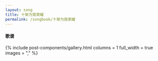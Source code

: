 ```yaml
---
layout: song
title: 十架为我荣耀
permalink: /songbook/十架为我荣耀
---
```


#### 歌谱

{% include post-components/gallery.html
    columns = 1
    full_width = true
    images = ","
%}

